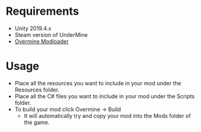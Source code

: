 # Requirements
* Unity 2019.4.x
* Steam version of UnderMine
* [Overmine Modloader](https://github.com/Knugel/Overmine)

# Usage
* Place all the resources you want to include in your mod under the Resources folder.
* Place all the C# files you want to include in your mod under the Scripts folder.
* To build your mod click Overmine -> Build
  * It will automatically try and copy your mod into the Mods folder of the game.
 
